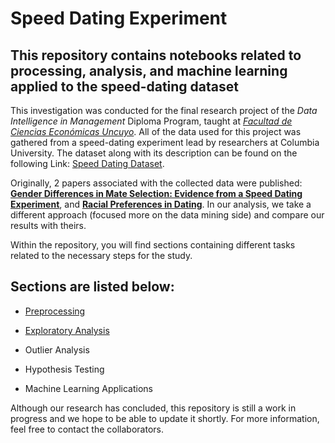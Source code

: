 # Speed Dating Experiment
## This repository contains notebooks related to processing, analysis, and machine learning applied to the speed-dating dataset


This investigation was conducted for the final research project of the *Data Intelligence in Management* Diploma Program, taught at [*Facultad de Ciencias Económicas Uncuyo*](https://fce.uncuyo.edu.ar/). All of the data used for this project was gathered from a speed-dating experiment lead by researchers at Columbia University. The dataset along with its description can be found on the following Link: [Speed Dating Dataset](https://www.openml.org/search?type=data&sort=runs&status=active&id=40536).


Originally, 2 papers associated with the collected data were published:
[**Gender Differences in Mate Selection: Evidence from a Speed Dating Experiment**](http://www.stat.columbia.edu/~gelman/stuff_for_blog/sheena.pdf), and [**Racial Preferences in Dating**](https://business.columbia.edu/sites/default/files-efs/pubfiles/866/racialPreferences.pdf). In our analysis, we take a different approach (focused more on the data mining side) and compare our results with theirs.


Within the repository, you will find sections containing different tasks related to the necessary steps for the study. 

## Sections are listed below:

<!-- UL -->

* [Preprocessing](Code/Preprocessing/) 

* [Exploratory Analysis](Code/Exploratory%20Analysis/) 

* Outlier Analysis

* Hypothesis Testing 

* Machine Learning Applications

Although our research has concluded, this repository is still a work in progress and we hope to be able to update it shortly. For more information, feel free to contact the collaborators.



